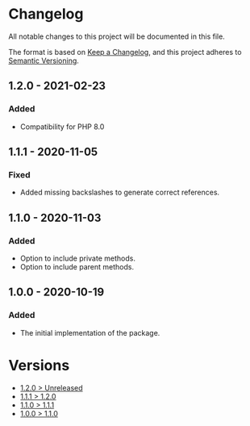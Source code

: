 # Changelog
All notable changes to this project will be documented in this file.

The format is based on [Keep a Changelog](https://keepachangelog.com/en/1.0.0/),
and this project adheres to [Semantic Versioning](https://semver.org/spec/v2.0.0.html).

## 1.2.0 - 2021-02-23
### Added
- Compatibility for PHP 8.0

## 1.1.1 - 2020-11-05
### Fixed
- Added missing backslashes to generate correct references.

## 1.1.0 - 2020-11-03
### Added
- Option to include private methods.
- Option to include parent methods.

## 1.0.0 - 2020-10-19
### Added
- The initial implementation of the package.

# Versions
- [1.2.0 > Unreleased](https://github.com/grizz-it/php-ast-generator/compare/1.2.0...HEAD)
- [1.1.1 > 1.2.0](https://github.com/grizz-it/php-ast-generator/compare/1.1.1...1.2.0)
- [1.1.0 > 1.1.1](https://github.com/grizz-it/php-ast-generator/compare/1.1.0...1.1.1)
- [1.0.0 > 1.1.0](https://github.com/grizz-it/php-ast-generator/compare/1.0.0...1.1.0)
